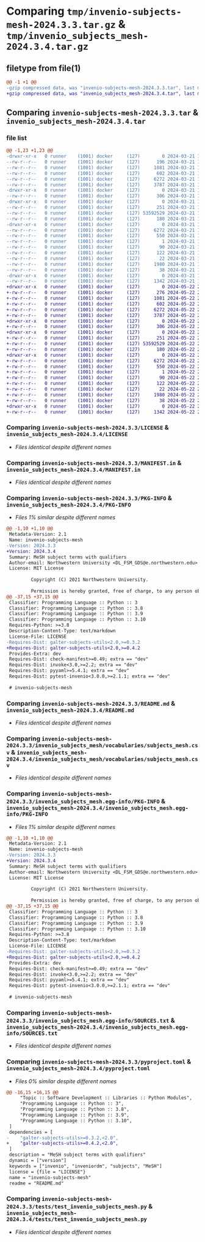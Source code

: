 # Comparing `tmp/invenio-subjects-mesh-2024.3.3.tar.gz` & `tmp/invenio_subjects_mesh-2024.3.4.tar.gz`

## filetype from file(1)

```diff
@@ -1 +1 @@
-gzip compressed data, was "invenio-subjects-mesh-2024.3.3.tar", last modified: Thu Mar 21 19:35:30 2024, max compression
+gzip compressed data, was "invenio_subjects_mesh-2024.3.4.tar", last modified: Wed May 22 20:54:20 2024, max compression
```

## Comparing `invenio-subjects-mesh-2024.3.3.tar` & `invenio_subjects_mesh-2024.3.4.tar`

### file list

```diff
@@ -1,23 +1,23 @@
-drwxr-xr-x   0 runner    (1001) docker     (127)        0 2024-03-21 19:35:30.361479 invenio-subjects-mesh-2024.3.3/
--rw-r--r--   0 runner    (1001) docker     (127)      196 2024-03-21 19:35:22.000000 invenio-subjects-mesh-2024.3.3/CHANGES.md
--rw-r--r--   0 runner    (1001) docker     (127)     1081 2024-03-21 19:35:22.000000 invenio-subjects-mesh-2024.3.3/LICENSE
--rw-r--r--   0 runner    (1001) docker     (127)      602 2024-03-21 19:35:22.000000 invenio-subjects-mesh-2024.3.3/MANIFEST.in
--rw-r--r--   0 runner    (1001) docker     (127)     6272 2024-03-21 19:35:30.361479 invenio-subjects-mesh-2024.3.3/PKG-INFO
--rw-r--r--   0 runner    (1001) docker     (127)     3787 2024-03-21 19:35:22.000000 invenio-subjects-mesh-2024.3.3/README.md
-drwxr-xr-x   0 runner    (1001) docker     (127)        0 2024-03-21 19:35:30.297478 invenio-subjects-mesh-2024.3.3/invenio_subjects_mesh/
--rw-r--r--   0 runner    (1001) docker     (127)      306 2024-03-21 19:35:22.000000 invenio-subjects-mesh-2024.3.3/invenio_subjects_mesh/__init__.py
-drwxr-xr-x   0 runner    (1001) docker     (127)        0 2024-03-21 19:35:30.361479 invenio-subjects-mesh-2024.3.3/invenio_subjects_mesh/vocabularies/
--rw-r--r--   0 runner    (1001) docker     (127)      251 2024-03-21 19:35:22.000000 invenio-subjects-mesh-2024.3.3/invenio_subjects_mesh/vocabularies/__init__.py
--rw-r--r--   0 runner    (1001) docker     (127) 53592529 2024-03-21 19:35:22.000000 invenio-subjects-mesh-2024.3.3/invenio_subjects_mesh/vocabularies/subjects_mesh.csv
--rw-r--r--   0 runner    (1001) docker     (127)      180 2024-03-21 19:35:22.000000 invenio-subjects-mesh-2024.3.3/invenio_subjects_mesh/vocabularies/vocabularies.yaml
-drwxr-xr-x   0 runner    (1001) docker     (127)        0 2024-03-21 19:35:30.361479 invenio-subjects-mesh-2024.3.3/invenio_subjects_mesh.egg-info/
--rw-r--r--   0 runner    (1001) docker     (127)     6272 2024-03-21 19:35:30.000000 invenio-subjects-mesh-2024.3.3/invenio_subjects_mesh.egg-info/PKG-INFO
--rw-r--r--   0 runner    (1001) docker     (127)      550 2024-03-21 19:35:30.000000 invenio-subjects-mesh-2024.3.3/invenio_subjects_mesh.egg-info/SOURCES.txt
--rw-r--r--   0 runner    (1001) docker     (127)        1 2024-03-21 19:35:30.000000 invenio-subjects-mesh-2024.3.3/invenio_subjects_mesh.egg-info/dependency_links.txt
--rw-r--r--   0 runner    (1001) docker     (127)       90 2024-03-21 19:35:30.000000 invenio-subjects-mesh-2024.3.3/invenio_subjects_mesh.egg-info/entry_points.txt
--rw-r--r--   0 runner    (1001) docker     (127)      122 2024-03-21 19:35:30.000000 invenio-subjects-mesh-2024.3.3/invenio_subjects_mesh.egg-info/requires.txt
--rw-r--r--   0 runner    (1001) docker     (127)       22 2024-03-21 19:35:30.000000 invenio-subjects-mesh-2024.3.3/invenio_subjects_mesh.egg-info/top_level.txt
--rw-r--r--   0 runner    (1001) docker     (127)     1980 2024-03-21 19:35:22.000000 invenio-subjects-mesh-2024.3.3/pyproject.toml
--rw-r--r--   0 runner    (1001) docker     (127)       38 2024-03-21 19:35:30.361479 invenio-subjects-mesh-2024.3.3/setup.cfg
-drwxr-xr-x   0 runner    (1001) docker     (127)        0 2024-03-21 19:35:30.361479 invenio-subjects-mesh-2024.3.3/tests/
--rw-r--r--   0 runner    (1001) docker     (127)     1342 2024-03-21 19:35:22.000000 invenio-subjects-mesh-2024.3.3/tests/test_invenio_subjects_mesh.py
+drwxr-xr-x   0 runner    (1001) docker     (127)        0 2024-05-22 20:54:20.941838 invenio_subjects_mesh-2024.3.4/
+-rw-r--r--   0 runner    (1001) docker     (127)      276 2024-05-22 20:54:16.000000 invenio_subjects_mesh-2024.3.4/CHANGES.md
+-rw-r--r--   0 runner    (1001) docker     (127)     1081 2024-05-22 20:54:16.000000 invenio_subjects_mesh-2024.3.4/LICENSE
+-rw-r--r--   0 runner    (1001) docker     (127)      602 2024-05-22 20:54:16.000000 invenio_subjects_mesh-2024.3.4/MANIFEST.in
+-rw-r--r--   0 runner    (1001) docker     (127)     6272 2024-05-22 20:54:20.941838 invenio_subjects_mesh-2024.3.4/PKG-INFO
+-rw-r--r--   0 runner    (1001) docker     (127)     3787 2024-05-22 20:54:16.000000 invenio_subjects_mesh-2024.3.4/README.md
+drwxr-xr-x   0 runner    (1001) docker     (127)        0 2024-05-22 20:54:20.873838 invenio_subjects_mesh-2024.3.4/invenio_subjects_mesh/
+-rw-r--r--   0 runner    (1001) docker     (127)      306 2024-05-22 20:54:16.000000 invenio_subjects_mesh-2024.3.4/invenio_subjects_mesh/__init__.py
+drwxr-xr-x   0 runner    (1001) docker     (127)        0 2024-05-22 20:54:20.941838 invenio_subjects_mesh-2024.3.4/invenio_subjects_mesh/vocabularies/
+-rw-r--r--   0 runner    (1001) docker     (127)      251 2024-05-22 20:54:16.000000 invenio_subjects_mesh-2024.3.4/invenio_subjects_mesh/vocabularies/__init__.py
+-rw-r--r--   0 runner    (1001) docker     (127) 53592529 2024-05-22 20:54:16.000000 invenio_subjects_mesh-2024.3.4/invenio_subjects_mesh/vocabularies/subjects_mesh.csv
+-rw-r--r--   0 runner    (1001) docker     (127)      180 2024-05-22 20:54:16.000000 invenio_subjects_mesh-2024.3.4/invenio_subjects_mesh/vocabularies/vocabularies.yaml
+drwxr-xr-x   0 runner    (1001) docker     (127)        0 2024-05-22 20:54:20.941838 invenio_subjects_mesh-2024.3.4/invenio_subjects_mesh.egg-info/
+-rw-r--r--   0 runner    (1001) docker     (127)     6272 2024-05-22 20:54:20.000000 invenio_subjects_mesh-2024.3.4/invenio_subjects_mesh.egg-info/PKG-INFO
+-rw-r--r--   0 runner    (1001) docker     (127)      550 2024-05-22 20:54:20.000000 invenio_subjects_mesh-2024.3.4/invenio_subjects_mesh.egg-info/SOURCES.txt
+-rw-r--r--   0 runner    (1001) docker     (127)        1 2024-05-22 20:54:20.000000 invenio_subjects_mesh-2024.3.4/invenio_subjects_mesh.egg-info/dependency_links.txt
+-rw-r--r--   0 runner    (1001) docker     (127)       90 2024-05-22 20:54:20.000000 invenio_subjects_mesh-2024.3.4/invenio_subjects_mesh.egg-info/entry_points.txt
+-rw-r--r--   0 runner    (1001) docker     (127)      122 2024-05-22 20:54:20.000000 invenio_subjects_mesh-2024.3.4/invenio_subjects_mesh.egg-info/requires.txt
+-rw-r--r--   0 runner    (1001) docker     (127)       22 2024-05-22 20:54:20.000000 invenio_subjects_mesh-2024.3.4/invenio_subjects_mesh.egg-info/top_level.txt
+-rw-r--r--   0 runner    (1001) docker     (127)     1980 2024-05-22 20:54:16.000000 invenio_subjects_mesh-2024.3.4/pyproject.toml
+-rw-r--r--   0 runner    (1001) docker     (127)       38 2024-05-22 20:54:20.941838 invenio_subjects_mesh-2024.3.4/setup.cfg
+drwxr-xr-x   0 runner    (1001) docker     (127)        0 2024-05-22 20:54:20.941838 invenio_subjects_mesh-2024.3.4/tests/
+-rw-r--r--   0 runner    (1001) docker     (127)     1342 2024-05-22 20:54:16.000000 invenio_subjects_mesh-2024.3.4/tests/test_invenio_subjects_mesh.py
```

### Comparing `invenio-subjects-mesh-2024.3.3/LICENSE` & `invenio_subjects_mesh-2024.3.4/LICENSE`

 * *Files identical despite different names*

### Comparing `invenio-subjects-mesh-2024.3.3/MANIFEST.in` & `invenio_subjects_mesh-2024.3.4/MANIFEST.in`

 * *Files identical despite different names*

### Comparing `invenio-subjects-mesh-2024.3.3/PKG-INFO` & `invenio_subjects_mesh-2024.3.4/PKG-INFO`

 * *Files 1% similar despite different names*

```diff
@@ -1,10 +1,10 @@
 Metadata-Version: 2.1
 Name: invenio-subjects-mesh
-Version: 2024.3.3
+Version: 2024.3.4
 Summary: MeSH subject terms with qualifiers
 Author-email: Northwestern University <DL_FSM_GDS@e.northwestern.edu>
 License: MIT License
         
         Copyright (C) 2021 Northwestern University.
         
         Permission is hereby granted, free of charge, to any person obtaining a copy of
@@ -37,15 +37,15 @@
 Classifier: Programming Language :: Python :: 3
 Classifier: Programming Language :: Python :: 3.8
 Classifier: Programming Language :: Python :: 3.9
 Classifier: Programming Language :: Python :: 3.10
 Requires-Python: >=3.8
 Description-Content-Type: text/markdown
 License-File: LICENSE
-Requires-Dist: galter-subjects-utils<2.0,>=0.3.2
+Requires-Dist: galter-subjects-utils<2.0,>=0.4.2
 Provides-Extra: dev
 Requires-Dist: check-manifest>=0.49; extra == "dev"
 Requires-Dist: invoke<3.0,>=2.2; extra == "dev"
 Requires-Dist: pyyaml>=5.4.1; extra == "dev"
 Requires-Dist: pytest-invenio<3.0.0,>=2.1.1; extra == "dev"
 
 # invenio-subjects-mesh
```

### Comparing `invenio-subjects-mesh-2024.3.3/README.md` & `invenio_subjects_mesh-2024.3.4/README.md`

 * *Files identical despite different names*

### Comparing `invenio-subjects-mesh-2024.3.3/invenio_subjects_mesh/vocabularies/subjects_mesh.csv` & `invenio_subjects_mesh-2024.3.4/invenio_subjects_mesh/vocabularies/subjects_mesh.csv`

 * *Files identical despite different names*

### Comparing `invenio-subjects-mesh-2024.3.3/invenio_subjects_mesh.egg-info/PKG-INFO` & `invenio_subjects_mesh-2024.3.4/invenio_subjects_mesh.egg-info/PKG-INFO`

 * *Files 1% similar despite different names*

```diff
@@ -1,10 +1,10 @@
 Metadata-Version: 2.1
 Name: invenio-subjects-mesh
-Version: 2024.3.3
+Version: 2024.3.4
 Summary: MeSH subject terms with qualifiers
 Author-email: Northwestern University <DL_FSM_GDS@e.northwestern.edu>
 License: MIT License
         
         Copyright (C) 2021 Northwestern University.
         
         Permission is hereby granted, free of charge, to any person obtaining a copy of
@@ -37,15 +37,15 @@
 Classifier: Programming Language :: Python :: 3
 Classifier: Programming Language :: Python :: 3.8
 Classifier: Programming Language :: Python :: 3.9
 Classifier: Programming Language :: Python :: 3.10
 Requires-Python: >=3.8
 Description-Content-Type: text/markdown
 License-File: LICENSE
-Requires-Dist: galter-subjects-utils<2.0,>=0.3.2
+Requires-Dist: galter-subjects-utils<2.0,>=0.4.2
 Provides-Extra: dev
 Requires-Dist: check-manifest>=0.49; extra == "dev"
 Requires-Dist: invoke<3.0,>=2.2; extra == "dev"
 Requires-Dist: pyyaml>=5.4.1; extra == "dev"
 Requires-Dist: pytest-invenio<3.0.0,>=2.1.1; extra == "dev"
 
 # invenio-subjects-mesh
```

### Comparing `invenio-subjects-mesh-2024.3.3/invenio_subjects_mesh.egg-info/SOURCES.txt` & `invenio_subjects_mesh-2024.3.4/invenio_subjects_mesh.egg-info/SOURCES.txt`

 * *Files identical despite different names*

### Comparing `invenio-subjects-mesh-2024.3.3/pyproject.toml` & `invenio_subjects_mesh-2024.3.4/pyproject.toml`

 * *Files 0% similar despite different names*

```diff
@@ -16,15 +16,15 @@
     "Topic :: Software Development :: Libraries :: Python Modules",
     "Programming Language :: Python :: 3",
     "Programming Language :: Python :: 3.8",
     "Programming Language :: Python :: 3.9",
     "Programming Language :: Python :: 3.10",
 ]
 dependencies = [
-    "galter-subjects-utils>=0.3.2,<2.0",
+    "galter-subjects-utils>=0.4.2,<2.0",
 ]
 description = "MeSH subject terms with qualifiers"
 dynamic = ["version"]
 keywords = ["invenio", "inveniordm", "subjects", "MeSH"]
 license = {file = "LICENSE"}
 name = "invenio-subjects-mesh"
 readme = "README.md"
```

### Comparing `invenio-subjects-mesh-2024.3.3/tests/test_invenio_subjects_mesh.py` & `invenio_subjects_mesh-2024.3.4/tests/test_invenio_subjects_mesh.py`

 * *Files identical despite different names*

